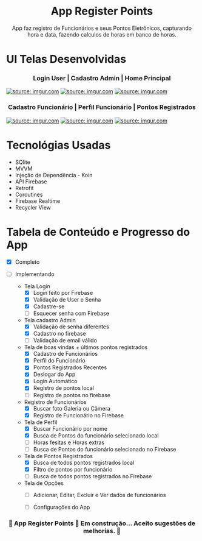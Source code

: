 
<h1 align="center">App Register Points</h1>
<p align="center">App faz registro de Funcionários e seus Pontos Eletrônicos, capturando hora e data, fazendo calculos de horas em banco de horas.</p>

UI Telas Desenvolvidas
=================
<h3 align="center"> Login User | Cadastro Admin | Home Principal</h3>
<a href="https://imgur.com/1tPKgFP"><img src="https://i.imgur.com/1tPKgFPs.jpg" title="source: imgur.com" /></a>
<a href="https://imgur.com/0cy7sKF"><img src="https://i.imgur.com/0cy7sKF.jpg" title="source: imgur.com" /></a>
<a href="https://imgur.com/z6KiNck"><img src="https://i.imgur.com/z6KiNck.jpg" title="source: imgur.com" /></a>

<h3 align="center"> Cadastro Funcionário | Perfil Funcionário | Pontos Registrados </h3>
<a href="https://imgur.com/yW06mUN"><img src="https://i.imgur.com/yW06mUN.jpg" title="source: imgur.com" /></a>
<a href="https://imgur.com/zNXAtrO"><img src="https://i.imgur.com/zNXAtrO.jpg" title="source: imgur.com" /></a>
<a href="https://imgur.com/1LMlSy2"><img src="https://i.imgur.com/1LMlSy2.jpg" title="source: imgur.com" /></a>


Tecnológias Usadas
=================
   * SQlite
   * MVVM
   * Injeção de Dependência - Koin
   * API Firebase
   * Retrofit
   * Coroutines
   * Firebase Realtime
   * Recycler View

Tabela de Conteúdo e Progresso do App
=================
- [x] Completo
- [ ] Implementando

   * Tela Login 
      - [x] Login feito por Firebase
      - [x] Validação de User e Senha
      - [x] Cadastre-se 
      - [ ] Esquecer senha com Firebase
   
   * Tela cadastro Admin
      - [x] Validação de senha diferentes
      - [x] Cadastro no firebase
      - [ ] Validação de email válido
      
   * Tela de boas vindas + últimos pontos registrados
      - [x] Cadastro de Funcionários
      - [x] Perfil do Funcionário
      - [x] Pontos Registrados Recentes 
      - [x] Deslogar do App
      - [x] Login Automático
      - [x] Registro de pontos local
      - [ ] Registro de pontos no firebase
      
   * Registro de Funcionários
      - [x] Buscar foto Galeria ou Câmera
      - [x] Registro de Funcionário no Firebase
      
   * Tela de Perfil
      - [x] Buscar Funcionário por nome
      - [x] Busca de Pontos do funcionário selecionado local
      - [ ] Horas fesitas e Horas extras
      - [ ] Busca de Pontos do funcionário selecionado no Firebase

   * Tela de Pontos Registrados
      - [x] Busca de todos pontos registrados local
      - [x] Filtro de pontos por funcionário
      - [ ] Busca de todos pontos registrados no Firebase
      
   * Tela de Opções
      - [ ] Adicionar, Editar, Excluir e Ver dados de funcionários
      - [ ] Configurações do App
     

<h3 align="center"> 
	🚧  App Register Points 🚀 Em construção... Aceito sugestões de melhorias.  🚧
</h3>
